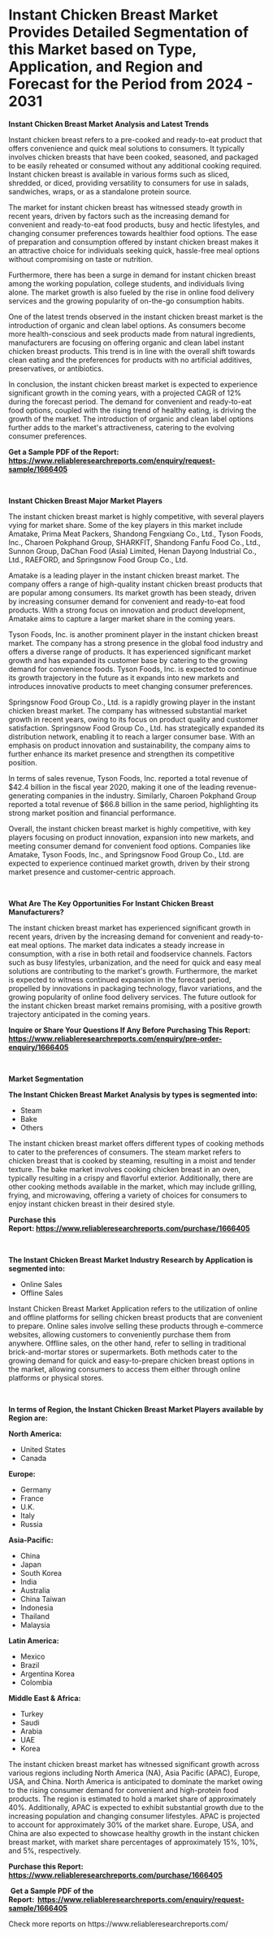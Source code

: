 <p><h1>Instant Chicken Breast Market Provides Detailed Segmentation of this Market based on Type, Application, and Region and Forecast for the Period from 2024 - 2031</h1></p><p><strong>Instant Chicken Breast Market Analysis and Latest Trends</strong></p>
<p><p>Instant chicken breast refers to a pre-cooked and ready-to-eat product that offers convenience and quick meal solutions to consumers. It typically involves chicken breasts that have been cooked, seasoned, and packaged to be easily reheated or consumed without any additional cooking required. Instant chicken breast is available in various forms such as sliced, shredded, or diced, providing versatility to consumers for use in salads, sandwiches, wraps, or as a standalone protein source.</p><p>The market for instant chicken breast has witnessed steady growth in recent years, driven by factors such as the increasing demand for convenient and ready-to-eat food products, busy and hectic lifestyles, and changing consumer preferences towards healthier food options. The ease of preparation and consumption offered by instant chicken breast makes it an attractive choice for individuals seeking quick, hassle-free meal options without compromising on taste or nutrition.</p><p>Furthermore, there has been a surge in demand for instant chicken breast among the working population, college students, and individuals living alone. The market growth is also fueled by the rise in online food delivery services and the growing popularity of on-the-go consumption habits.</p><p>One of the latest trends observed in the instant chicken breast market is the introduction of organic and clean label options. As consumers become more health-conscious and seek products made from natural ingredients, manufacturers are focusing on offering organic and clean label instant chicken breast products. This trend is in line with the overall shift towards clean eating and the preferences for products with no artificial additives, preservatives, or antibiotics.</p><p>In conclusion, the instant chicken breast market is expected to experience significant growth in the coming years, with a projected CAGR of 12% during the forecast period. The demand for convenient and ready-to-eat food options, coupled with the rising trend of healthy eating, is driving the growth of the market. The introduction of organic and clean label options further adds to the market's attractiveness, catering to the evolving consumer preferences.</p></p>
<p><strong>Get a Sample PDF of the Report:&nbsp; <a href="https://www.reliableresearchreports.com/enquiry/request-sample/1666405">https://www.reliableresearchreports.com/enquiry/request-sample/1666405</a></strong></p>
<p>&nbsp;</p>
<p><strong>Instant Chicken Breast Major Market Players</strong></p>
<p><p>The instant chicken breast market is highly competitive, with several players vying for market share. Some of the key players in this market include Amatake, Prima Meat Packers, Shandong Fengxiang Co., Ltd., Tyson Foods, Inc., Charoen Pokphand Group, SHARKFIT, Shandong Fanfu Food Co., Ltd., Sunnon Group, DaChan Food (Asia) Limited, Henan Dayong Industrial Co., Ltd., RAEFORD, and Springsnow Food Group Co., Ltd.</p><p>Amatake is a leading player in the instant chicken breast market. The company offers a range of high-quality instant chicken breast products that are popular among consumers. Its market growth has been steady, driven by increasing consumer demand for convenient and ready-to-eat food products. With a strong focus on innovation and product development, Amatake aims to capture a larger market share in the coming years.</p><p>Tyson Foods, Inc. is another prominent player in the instant chicken breast market. The company has a strong presence in the global food industry and offers a diverse range of products. It has experienced significant market growth and has expanded its customer base by catering to the growing demand for convenience foods. Tyson Foods, Inc. is expected to continue its growth trajectory in the future as it expands into new markets and introduces innovative products to meet changing consumer preferences.</p><p>Springsnow Food Group Co., Ltd. is a rapidly growing player in the instant chicken breast market. The company has witnessed substantial market growth in recent years, owing to its focus on product quality and customer satisfaction. Springsnow Food Group Co., Ltd. has strategically expanded its distribution network, enabling it to reach a larger consumer base. With an emphasis on product innovation and sustainability, the company aims to further enhance its market presence and strengthen its competitive position.</p><p>In terms of sales revenue, Tyson Foods, Inc. reported a total revenue of $42.4 billion in the fiscal year 2020, making it one of the leading revenue-generating companies in the industry. Similarly, Charoen Pokphand Group reported a total revenue of $66.8 billion in the same period, highlighting its strong market position and financial performance.</p><p>Overall, the instant chicken breast market is highly competitive, with key players focusing on product innovation, expansion into new markets, and meeting consumer demand for convenient food options. Companies like Amatake, Tyson Foods, Inc., and Springsnow Food Group Co., Ltd. are expected to experience continued market growth, driven by their strong market presence and customer-centric approach.</p></p>
<p>&nbsp;</p>
<p><strong>What Are The Key Opportunities For Instant Chicken Breast Manufacturers?</strong></p>
<p><p>The instant chicken breast market has experienced significant growth in recent years, driven by the increasing demand for convenient and ready-to-eat meal options. The market data indicates a steady increase in consumption, with a rise in both retail and foodservice channels. Factors such as busy lifestyles, urbanization, and the need for quick and easy meal solutions are contributing to the market's growth. Furthermore, the market is expected to witness continued expansion in the forecast period, propelled by innovations in packaging technology, flavor variations, and the growing popularity of online food delivery services. The future outlook for the instant chicken breast market remains promising, with a positive growth trajectory anticipated in the coming years.</p></p>
<p><strong>Inquire or Share Your Questions If Any Before Purchasing This Report: <a href="https://www.reliableresearchreports.com/enquiry/pre-order-enquiry/1666405">https://www.reliableresearchreports.com/enquiry/pre-order-enquiry/1666405</a></strong></p>
<p>&nbsp;</p>
<p><strong>Market Segmentation</strong></p>
<p><strong>The Instant Chicken Breast Market Analysis by types is segmented into:</strong></p>
<p><ul><li>Steam</li><li>Bake</li><li>Others</li></ul></p>
<p><p>The instant chicken breast market offers different types of cooking methods to cater to the preferences of consumers. The steam market refers to chicken breast that is cooked by steaming, resulting in a moist and tender texture. The bake market involves cooking chicken breast in an oven, typically resulting in a crispy and flavorful exterior. Additionally, there are other cooking methods available in the market, which may include grilling, frying, and microwaving, offering a variety of choices for consumers to enjoy instant chicken breast in their desired style.</p></p>
<p><strong>Purchase this Report:&nbsp;<a href="https://www.reliableresearchreports.com/purchase/1666405">https://www.reliableresearchreports.com/purchase/1666405</a></strong></p>
<p>&nbsp;</p>
<p><strong>The Instant Chicken Breast Market Industry Research by Application is segmented into:</strong></p>
<p><ul><li>Online Sales</li><li>Offline Sales</li></ul></p>
<p><p>Instant Chicken Breast Market Application refers to the utilization of online and offline platforms for selling chicken breast products that are convenient to prepare. Online sales involve selling these products through e-commerce websites, allowing customers to conveniently purchase them from anywhere. Offline sales, on the other hand, refer to selling in traditional brick-and-mortar stores or supermarkets. Both methods cater to the growing demand for quick and easy-to-prepare chicken breast options in the market, allowing consumers to access them either through online platforms or physical stores.</p></p>
<p>&nbsp;</p>
<p><strong>In terms of Region, the Instant Chicken Breast Market Players available by Region are:</strong></p>
<p>
    <p> <strong> North America: </strong>
        <ul>
            <li>United States</li>
            <li>Canada</li>
        </ul>
        </p> 
    <p> <strong> Europe: </strong>
        <ul>
            <li>Germany</li>
            <li>France</li>
            <li>U.K.</li>
            <li>Italy</li>
            <li>Russia</li>
        </ul>
        </p> 
    <p> <strong> Asia-Pacific: </strong>
        <ul>
            <li>China</li>
            <li>Japan</li>
            <li>South Korea</li>
            <li>India</li>
            <li>Australia</li>
            <li>China Taiwan</li>
            <li>Indonesia</li>
            <li>Thailand</li>
            <li>Malaysia</li>
        </ul>
        </p> 
    <p> <strong> Latin America: </strong>
        <ul>
            <li>Mexico</li>
            <li>Brazil</li>
            <li>Argentina Korea</li>
            <li>Colombia</li>
        </ul>
        </p> 
    <p> <strong> Middle East & Africa: </strong>
        <ul>
            <li>Turkey</li>
            <li>Saudi</li>
            <li>Arabia</li>
            <li>UAE</li>
            <li>Korea</li>
        </ul>
    </p>
    </p>
<p><p>The instant chicken breast market has witnessed significant growth across various regions including North America (NA), Asia Pacific (APAC), Europe, USA, and China. North America is anticipated to dominate the market owing to the rising consumer demand for convenient and high-protein food products. The region is estimated to hold a market share of approximately 40%. Additionally, APAC is expected to exhibit substantial growth due to the increasing population and changing consumer lifestyles. APAC is projected to account for approximately 30% of the market share. Europe, USA, and China are also expected to showcase healthy growth in the instant chicken breast market, with market share percentages of approximately 15%, 10%, and 5%, respectively.</p></p>
<p><strong>Purchase this Report: <a href="https://www.reliableresearchreports.com/purchase/1666405">https://www.reliableresearchreports.com/purchase/1666405</a></strong></p>
<p>&nbsp;<strong>Get a Sample PDF of the Report:&nbsp;&nbsp;<a href="https://www.reliableresearchreports.com/enquiry/request-sample/1666405">https://www.reliableresearchreports.com/enquiry/request-sample/1666405</a></strong></p>
<p><strong></strong></p>
<p>Check more reports on https://www.reliableresearchreports.com/</p>